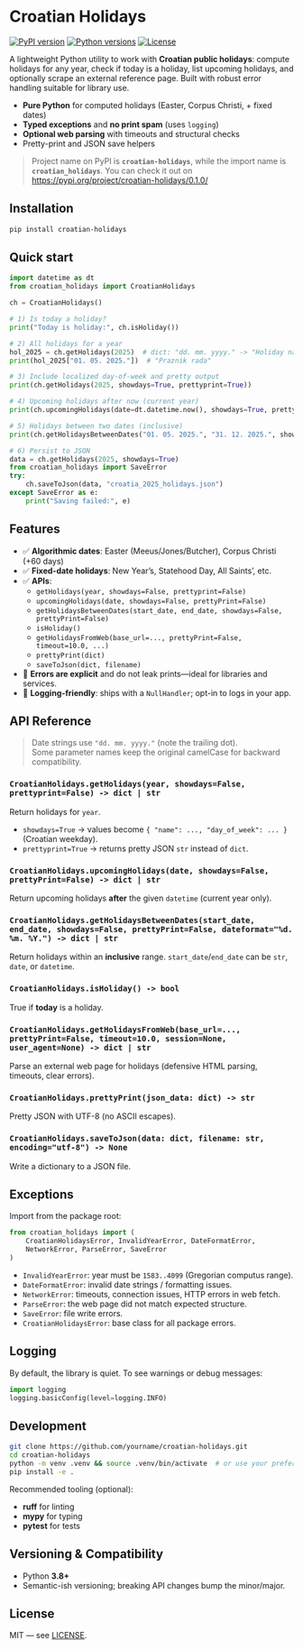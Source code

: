 # Croatian Holidays

[![PyPI version](https://img.shields.io/pypi/v/croatian-holidays.svg)](https://pypi.org/project/croatian-holidays/)
[![Python versions](https://img.shields.io/pypi/pyversions/croatian-holidays.svg)](https://pypi.org/project/croatian-holidays/)
[![License](https://img.shields.io/badge/license-MIT-blue.svg)](LICENSE)

A lightweight Python utility to work with **Croatian public holidays**: compute holidays for any year, check if today is a holiday, list upcoming holidays, and optionally scrape an external reference page. Built with robust error handling suitable for library use.

- **Pure Python** for computed holidays (Easter, Corpus Christi, + fixed dates)
- **Typed exceptions** and **no print spam** (uses `logging`)
- **Optional web parsing** with timeouts and structural checks
- Pretty-print and JSON save helpers

> Project name on PyPI is **`croatian-holidays`**, while the import name is **`croatian_holidays`**.
> You can check it out on https://pypi.org/project/croatian-holidays/0.1.0/

## Installation

```bash
pip install croatian-holidays
```

## Quick start

```python
import datetime as dt
from croatian_holidays import CroatianHolidays

ch = CroatianHolidays()

# 1) Is today a holiday?
print("Today is holiday:", ch.isHoliday())

# 2) All holidays for a year
hol_2025 = ch.getHolidays(2025)  # dict: "dd. mm. yyyy." -> "Holiday name"
print(hol_2025["01. 05. 2025."])  # "Praznik rada"

# 3) Include localized day-of-week and pretty output
print(ch.getHolidays(2025, showdays=True, prettyprint=True))

# 4) Upcoming holidays after now (current year)
print(ch.upcomingHolidays(date=dt.datetime.now(), showdays=True, prettyPrint=True))

# 5) Holidays between two dates (inclusive)
print(ch.getHolidaysBetweenDates("01. 05. 2025.", "31. 12. 2025.", showdays=True, prettyPrint=True))

# 6) Persist to JSON
data = ch.getHolidays(2025, showdays=True)
from croatian_holidays import SaveError
try:
    ch.saveToJson(data, "croatia_2025_holidays.json")
except SaveError as e:
    print("Saving failed:", e)
```

## Features

- ✅ **Algorithmic dates**: Easter (Meeus/Jones/Butcher), Corpus Christi (+60 days)
- ✅ **Fixed-date holidays**: New Year’s, Statehood Day, All Saints’, etc.
- ✅ **APIs**:
  - `getHolidays(year, showdays=False, prettyprint=False)`
  - `upcomingHolidays(date, showdays=False, prettyPrint=False)`
  - `getHolidaysBetweenDates(start_date, end_date, showdays=False, prettyPrint=False)`
  - `isHoliday()`
  - `getHolidaysFromWeb(base_url=..., prettyPrint=False, timeout=10.0, ...)`
  - `prettyPrint(dict)`
  - `saveToJson(dict, filename)`
- 🧯 **Errors are explicit** and do not leak prints—ideal for libraries and services.
- 🧰 **Logging-friendly**: ships with a `NullHandler`; opt-in to logs in your app.

## API Reference

> Date strings use `"dd. mm. yyyy."` (note the trailing dot).  
> Some parameter names keep the original camelCase for backward compatibility.

### `CroatianHolidays.getHolidays(year, showdays=False, prettyprint=False) -> dict | str`
Return holidays for `year`.  
- `showdays=True` → values become `{ "name": ..., "day_of_week": ... }` (Croatian weekday).
- `prettyprint=True` → returns pretty JSON `str` instead of `dict`.

### `CroatianHolidays.upcomingHolidays(date, showdays=False, prettyPrint=False) -> dict | str`
Return upcoming holidays **after** the given `datetime` (current year only).

### `CroatianHolidays.getHolidaysBetweenDates(start_date, end_date, showdays=False, prettyPrint=False, dateformat="%d. %m. %Y.") -> dict | str`
Return holidays within an **inclusive** range. `start_date`/`end_date` can be `str`, `date`, or `datetime`.

### `CroatianHolidays.isHoliday() -> bool`
True if **today** is a holiday.

### `CroatianHolidays.getHolidaysFromWeb(base_url=..., prettyPrint=False, timeout=10.0, session=None, user_agent=None) -> dict | str`
Parse an external web page for holidays (defensive HTML parsing, timeouts, clear errors).

### `CroatianHolidays.prettyPrint(json_data: dict) -> str`
Pretty JSON with UTF-8 (no ASCII escapes).

### `CroatianHolidays.saveToJson(data: dict, filename: str, encoding="utf-8") -> None`
Write a dictionary to a JSON file.

## Exceptions

Import from the package root:

```python
from croatian_holidays import (
    CroatianHolidaysError, InvalidYearError, DateFormatError,
    NetworkError, ParseError, SaveError
)
```

- `InvalidYearError`: year must be `1583..4099` (Gregorian computus range).
- `DateFormatError`: invalid date strings / formatting issues.
- `NetworkError`: timeouts, connection issues, HTTP errors in web fetch.
- `ParseError`: the web page did not match expected structure.
- `SaveError`: file write errors.
- `CroatianHolidaysError`: base class for all package errors.

## Logging

By default, the library is quiet. To see warnings or debug messages:

```python
import logging
logging.basicConfig(level=logging.INFO)
```

## Development

```bash
git clone https://github.com/yourname/croatian-holidays.git
cd croatian-holidays
python -m venv .venv && source .venv/bin/activate  # or use your preferred tool
pip install -e .
```

Recommended tooling (optional):
- **ruff** for linting
- **mypy** for typing
- **pytest** for tests

## Versioning & Compatibility

- Python **3.8+**
- Semantic-ish versioning; breaking API changes bump the minor/major.

## License

MIT — see [LICENSE](LICENSE).
